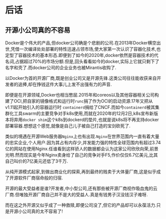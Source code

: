 # 后话

## 开源小公司真的不容易

Docker是个伟大的产品,但docker公司确是个悲剧的公司.在2013年Docker横空出世,凭借一次编译处处部署的特性迅速占领市场,使大家第一次认识了容器化技术,也定型了容器技术的基本形态.即便到了如今的2020年,docker依然是容器技术的代名词,占据超过70%的市场分额.但是,回头看看如今的docker,实际上它就只剩下了名字和壳了.而docker公司的企业业务也被Mirantis收购了.

以Docker为首的开源厂商,既是创业公司又是开源先锋.这类公司往往能收获来自开发者的追捧,却在挣钱这件大事儿上发不出强有力的声音.

即便是在开源领域,Docker也相当憋屈.2015年和coreos以及其他容器相关公司构建了OCI,把自家的镜像格式和运行时`runc`捐了作为OCI的启动资源.17年又把从v1.11起开始引入的容器运行时 `containerd`捐给了CNCF.而如今`containerd`被其集群化工具swarm的主要竞争对手k8s使用,而就在2020年的12月2日,k8s宣布新版本将弃用`docker shim`这个k8s到dockerd的垫片,也就是说k8s将不再支持docker部署容器.想想这个感觉,就像是自己儿子被自己打造的宝剑砍死了.

类似的境遇在开源Web服务器`Nginx`上也有出现.`Nginx`在世界范围内一直有着大量的忠实企业,个人用户.因为其占有内存少,并发能力强的特性全球范围内有超过3.74亿的网站在使用Nginx.任谁看到这样骄人的数据都会认为这家公司欣欣向荣,前景光明.然而现实是今年Nginx卖身给了自己的竞争对手F5,作价仅仅6.7亿美元,比其自己叫价的7亿美元还低了3千万.

从纯开源模式起家,到做出商业化的探索,再到最终的贱卖于大体量厂商,这是似乎成了开源软件厂商宿命般的归宿.

开源的最大受益者是谁?开发者,中小型公司,还有那些被开源厂商视作吸血鬼的云厂商.但唯独开源厂商自己并不是大的受益人.真是有钱男子汉没钱汉子难呀.

而在这之外开源又似乎成了一种救赎,即便公司没了,但它的产品却可以永葆活力.只是开源小公司真的太不容易了!